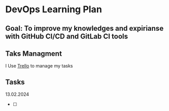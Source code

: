 # DevOps Learning Plan

## Goal: To improve my knowledges and expirianse with GitHub CI/CD and GitLab CI tools

## Taks Managment

I Use [Trello](trello.com) to manage my tasks

## Tasks

13.02.2024

- [ ] 
